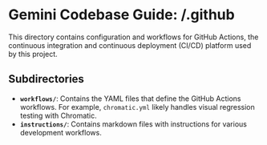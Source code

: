# Gemini Codebase Guide: /.github

This directory contains configuration and workflows for GitHub Actions, the continuous integration and continuous deployment (CI/CD) platform used by this project.

## Subdirectories

- **`workflows/`**: Contains the YAML files that define the GitHub Actions workflows. For example, `chromatic.yml` likely handles visual regression testing with Chromatic.
- **`instructions/`**: Contains markdown files with instructions for various development workflows.
